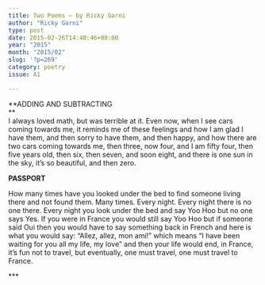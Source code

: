 ```yaml
---
title: Two Poems – by Ricky Garni
author: "Ricky Garni"
type: post
date: 2015-02-26T14:40:46+00:00
year: "2015"
month: "2015/02"
slug: '?p=269'
category: poetry
issue: A1

---
```

**ADDING AND SUBTRACTING  
**  
I always loved math, but was terrible at it. Even now, when I see cars coming towards me, it reminds me of these feelings and how I am glad I have them, and then sorry to have them, and then happy, and how there are two cars coming towards me, then three, now four, and I am fifty four, then five years old, then six, then seven, and soon eight, and there is one sun in the sky, it’s so beautiful, and then zero.

**PASSPORT**

How many times have you looked under the bed to find someone living there and not found them. Many times. Every night. Every night there is no one there. Every night you look under the bed and say Yoo Hoo but no one says Yes. If you were in France you would still say Yoo Hoo but if someone said Oui then you would have to say something back in French and here is what you would say: “Allez, allez, mon ami!” which means “I have been waiting for you all my life, my love” and then your life would end, in France, it’s fun not to travel, but eventually, one must travel, one must travel to France.

\***
